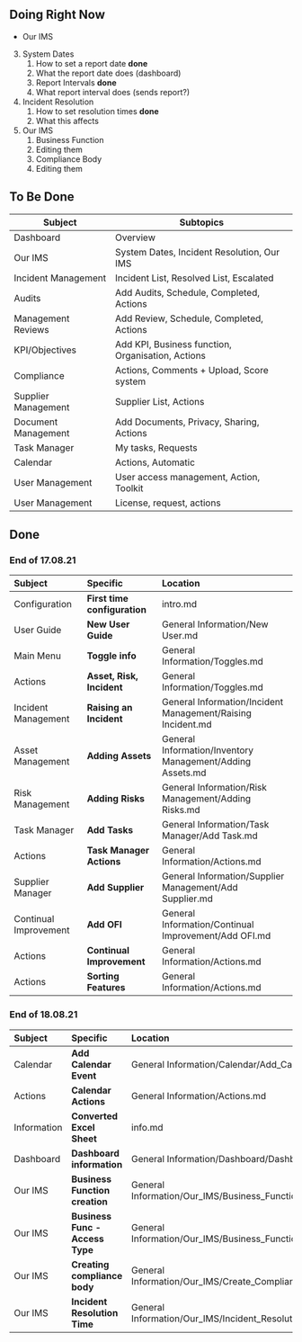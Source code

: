## Doing Right Now

+ Our IMS
3. System Dates
	1. How to set a report date **done**
	2. What the report date does (dashboard)
	3. Report Intervals **done**
	4. What report interval does (sends report?)
4. Incident Resolution
	1. How to set resolution times **done**
	2. What this affects
5. Our IMS
	1. Business Function
	2. Editing them
	3. Compliance Body
	4. Editing them

## To Be Done

|Subject	 		|Subtopics																	|
| ----------------- | ------------------------------------------------------------------------- |
|Dashboard			|Overview 																	|
|Our IMS			|System Dates, Incident Resolution, Our IMS									|
|Incident Management|Incident List, Resolved List, Escalated									|
|Audits				|Add Audits, Schedule, Completed, Actions									|
|Management Reviews	|Add Review, Schedule, Completed, Actions									|
|KPI/Objectives		|Add KPI, Business function, Organisation, Actions							|
|Compliance			|Actions, Comments + Upload, Score system									|
|Supplier Management|Supplier List, Actions														|
|Document Management|Add Documents, Privacy, Sharing, Actions									|
|Task Manager		|My tasks, Requests															|
|Calendar 			|Actions, Automatic															|
|User Management	|User access management, Action, Toolkit									|
|User Management	|License, request, actions													|


## Done

### End of 17.08.21

|Subject				| Specific 						| Location	 												|
| :-------------------- | :---------------------------- | :-------------------------------------------------------- |
|Configuration 			|**First time configuration**	|intro.md 													|
|User Guide 			|**New User Guide**				|General Information/New User.md  							|
|Main Menu 				|**Toggle info**				|General Information/Toggles.md 							|
|Actions 				|**Asset, Risk, Incident**		|General Information/Toggles.md 							|
|Incident Management	|**Raising an Incident**		|General Information/Incident Management/Raising Incident.md|
|Asset Management		|**Adding Assets**				|General Information/Inventory Management/Adding Assets.md 	|
|Risk Management		|**Adding Risks**				|General Information/Risk Management/Adding Risks.md 		|
|Task Manager			|**Add Tasks**					|General Information/Task Manager/Add Task.md 				|
|Actions				|**Task Manager Actions**		|General Information/Actions.md 							|
|Supplier Manager		|**Add Supplier**				|General Information/Supplier Management/Add Supplier.md 	|
|Continual Improvement	|**Add OFI**					|General Information/Continual Improvement/Add OFI.md 		|
|Actions				|**Continual Improvement**		|General Information/Actions.md 							|
|Actions				|**Sorting Features**			|General Information/Actions.md 							|

### End of 18.08.21

|Subject				| Specific 						| Location	 												|
| :-------------------- | :---------------------------- | :-------------------------------------------------------- |
|Calendar				|**Add Calendar Event**			|General Information/Calendar/Add_Calendar.md 				|
|Actions				|**Calendar Actions**			|General Information/Actions.md 							|
|Information			|**Converted Excel Sheet**		|info.md 													|
|Dashboard				|**Dashboard information**		|General Information/Dashboard/Dashboard.md 				|
|Our IMS				|**Business Function creation** |General Information/Our_IMS/Business_Function.md 			|
|Our IMS				|**Business Func - Access Type**|General Information/Our_IMS/Business_Function.md 			|
|Our IMS				|**Creating compliance body**	|General Information/Our_IMS/Create_Compliance_Body.md 		|
|Our IMS 				|**Incident Resolution Time**	|General Information/Our_IMS/Incident_Resolution.md 		|